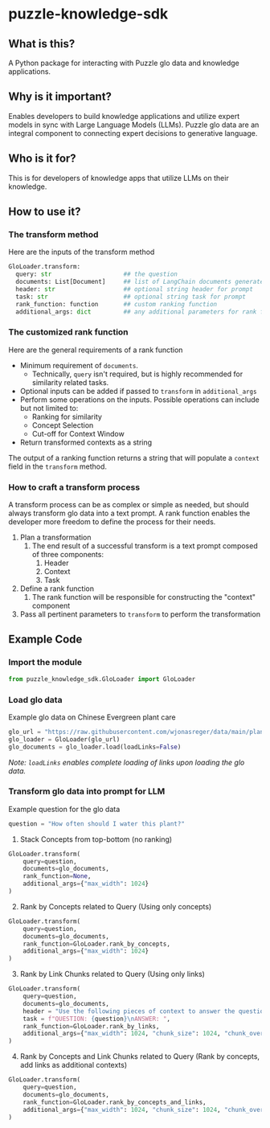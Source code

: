 # puzzle-knowledge-sdk

## What is this?

A Python package for interacting with Puzzle glo data and knowledge applications.

## Why is it important?

Enables developers to build knowledge applications and utilize expert models in sync with Large Language Models (LLMs). Puzzle glo data are an integral component to connecting expert decisions to generative language.

## Who is it for?

This is for developers of knowledge apps that utilize LLMs on their knowledge.

## How to use it?

### The transform method

Here are the inputs of the transform method
```py
GloLoader.transform:
  query: str                    ## the question
  documents: List[Document]     ## list of LangChain documents generated from GloLoader.load()
  header: str                   ## optional string header for prompt
  task: str                     ## optional string task for prompt
  rank_function: function       ## custom ranking function
  additional_args: dict         ## any additional parameters for rank function
```

### The customized rank function

Here are the general requirements of a rank function
- Minimum requirement of `documents`.
  - Technically, `query` isn't required, but is highly recommended for similarity related tasks.
- Optional inputs can be added if passed to `transform` in `additional_args`
- Perform some operations on the inputs. Possible operations can include but not limited to:
  - Ranking for similarity
  - Concept Selection
  - Cut-off for Context Window
- Return transformed contexts as a string

The output of a ranking function returns a string that will populate a `context` field in the `transform` method.

### How to craft a transform process

A transform process can be as complex or simple as needed, but should always transform glo data into a text prompt. A rank function enables the developer more freedom to define the process for their needs.

1. Plan a transformation
   1. The end result of a successful transform is a text prompt composed of three components:
      1. Header
      2. Context
      3. Task
2. Define a rank function
   1. The rank function will be responsible for constructing the "context" component
3. Pass all pertinent parameters to `transform` to perform the transformation

## Example Code

### Import the module
```py
from puzzle_knowledge_sdk.GloLoader import GloLoader
```

### Load glo data

Example glo data on Chinese Evergreen plant care
```py
glo_url = "https://raw.githubusercontent.com/wjonasreger/data/main/plant-glos/chinese-evergreen.json"
glo_loader = GloLoader(glo_url)
glo_documents = glo_loader.load(loadLinks=False)
```

*Note: `loadLinks` enables complete loading of links upon loading the glo data.*

### Transform glo data into prompt for LLM

Example question for the glo data
```py
question = "How often should I water this plant?"
```

1. Stack Concepts from top-bottom (no ranking)
```py
GloLoader.transform(
    query=question,
    documents=glo_documents,
    rank_function=None,
    additional_args={"max_width": 1024}
)
```

2. Rank by Concepts related to Query (Using only concepts)
```py
GloLoader.transform(
    query=question,
    documents=glo_documents,
    rank_function=GloLoader.rank_by_concepts,
    additional_args={"max_width": 1024}
)
```

3. Rank by Link Chunks related to Query (Using only links)
```py
GloLoader.transform(
    query=question,
    documents=glo_documents,
    header = "Use the following pieces of context to answer the question at the end. If you don't know the answer, just say that you don't know, don't try to make up an answer. Use three sentences maximum and keep the answer as concise as possible.",
    task = f"QUESTION: {question}\nANSWER: ",
    rank_function=GloLoader.rank_by_links,
    additional_args={"max_width": 1024, "chunk_size": 1024, "chunk_overlap": 128}
)
```

4. Rank by Concepts and Link Chunks related to Query (Rank by concepts, add links as additional contexts)
```py
GloLoader.transform(
    query=question,
    documents=glo_documents,
    rank_function=GloLoader.rank_by_concepts_and_links,
    additional_args={"max_width": 1024, "chunk_size": 1024, "chunk_overlap": 128}
)
```